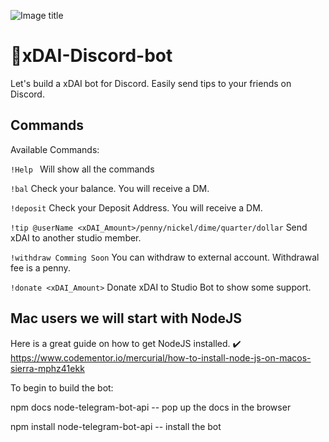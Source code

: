 ![Image title](https://cl.ly/6d5b9bbbf689/Screen%20Shot%202019-02-27%20at%201.43.21%20AM.png)

# 🤖xDAI-Discord-bot
Let's build a xDAI bot for Discord. Easily send tips to your friends on Discord.


## Commands
Available Commands:

`!Help `
Will show all the commands

`!bal`
Check your balance. You will receive a DM.

`!deposit`
Check your Deposit Address. You will receive a DM.

`!tip @userName <xDAI_Amount>/penny/nickel/dime/quarter/dollar`
Send xDAI to another studio member.

`!withdraw Comming Soon`
You can withdraw to external account. Withdrawal fee is a penny.

`!donate <xDAI_Amount>`
Donate xDAI to Studio Bot to show some support.




## Mac users we will start with NodeJS

Here is a great guide on how to get NodeJS installed.
✔️ https://www.codementor.io/mercurial/how-to-install-node-js-on-macos-sierra-mphz41ekk

To begin to build the bot:

npm docs node-telegram-bot-api -- pop up the docs in the browser

npm install node-telegram-bot-api -- install the bot
